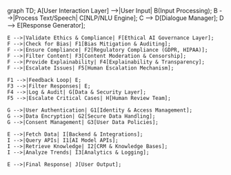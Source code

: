 graph TD;
    A[User Interaction Layer] -->|User Input| B(Input Processing);
    B -->|Process Text/Speech| C[NLP/NLU Engine];
    C --> D[Dialogue Manager];
    D --> E[Response Generator];
    
    E -->|Validate Ethics & Compliance| F[Ethical AI Governance Layer];
    F -->|Check for Bias| F1[Bias Mitigation & Auditing];
    F -->|Ensure Compliance| F2[Regulatory Compliance (GDPR, HIPAA)];
    F -->|Filter Content| F3[Content Moderation & Censorship];
    F -->|Provide Explainability| F4[Explainability & Transparency];
    F -->|Escalate Issues| F5[Human Escalation Mechanism];
    
    F1 -->|Feedback Loop| E;
    F3 -->|Filter Responses| E;
    F4 -->|Log & Audit| G[Data & Security Layer];
    F5 -->|Escalate Critical Cases| H[Human Review Team];
    
    G -->|User Authentication| G1[Identity & Access Management];
    G -->|Data Encryption| G2[Secure Data Handling];
    G -->|Consent Management| G3[User Data Policies];
    
    E -->|Fetch Data| I[Backend & Integrations];
    I -->|Query APIs| I1[AI Model APIs];
    I -->|Retrieve Knowledge| I2[CRM & Knowledge Bases];
    I -->|Analyze Trends| I3[Analytics & Logging];
    
    E -->|Final Response| J[User Output];
